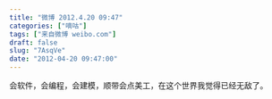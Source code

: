```yaml
---
title: "微博 2012.4.20 09:47"
categories: ["嘀咕"]
tags: ["来自微博 weibo.com"]
draft: false
slug: "7AsqVe"
date: "2012-04-20 09:47:00"
---
```


<p>会软件，会编程，会建模，顺带会点美工，在这个世界我觉得已经无敌了。 ​​​​</p>
